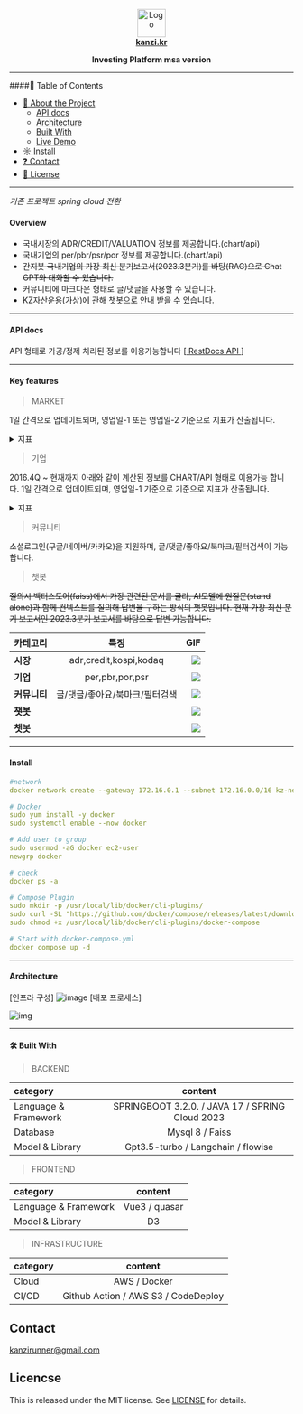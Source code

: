 <!-- PROJECT LOGO -->
<br />
<div align="center">

  <a href="https://kanzi.kr" target="_blank">
    <img src="https://github.com/forthezorba/resume/assets/59009409/1256f0a1-9c9e-4ccc-9eaf-1176f0cc113a" alt="Logo" width="50" height="50">
  </a>
  <div>
      <a href="https://kanzi.kr" target="_blank">
        <b>kanzi.kr</b>
      </a>
  </div>

**Investing Platform msa version**

---

</div>

####📗 Table of Contents

-   [📖 About the Project](#about-project)
    -   [API docs](#docs)
    -   [Architecture](#architecture)
    -   [Built With](#built-with)
    -   [Live Demo](#live-demo)
-   [☼ Install](#install)
-   [❓ Contact](#contact)
-   [📝 License](#license)

---

_기존 프로젝트 spring cloud 전환_

<!-- ABOUT THE PROJECT -->

#### Overview <a name="about-project"></a>

-   국내시장의 ADR/CREDIT/VALUATION 정보를 제공합니다.(chart/api)
-   국내기업의 per/pbr/psr/por 정보를 제공합니다.(chart/api)
-   ~~간지봇 국내기업의 가장 최신 분기보고서(2023.3분기)를 바탕(RAG)으로 Chat GPT와 대화할 수 있습니다.~~
-   커뮤니티에 마크다운 형태로 글/댓글을 사용할 수 있습니다.
-   KZ자산운용(가상)에 관해 챗봇으로 안내 받을 수 있습니다.

---

#### API docs <a name="docs"></a>

API 형태로 가공/정제 처리된 정보를 이용가능합니다 [<a href="https://kanzi.kr/docs/index.html" target="_blank"> RestDocs API </a>]

---

#### Key features <a name="features"></a>

> MARKET

1일 간격으로 업데이트되며, 영업일-1 또는 영업일-2 기준으로 지표가 산출됩니다.

<details>
    <summary>지표</summary>
    <ul>
        <li>ADR : 20일간 누적 상승종목수/하락종목수</li>
        <li>CREDIT: 금융투자협회의 신용잔고 정보</li>
        <li>KOSPI/KODAQ: 한국거래소 코스피/코스닥 PER/PBR/DY 정보</li>
    </ul>
</details>
<p>

> 기업

2016.4Q ~ 현재까지 아래와 같이 계산된 정보를 CHART/API 형태로 이용가능 합니다.
1일 간격으로 업데이트되며, 영업일-1 기준으로 기준으로 지표가 산출됩니다.

<details>
    <summary>지표</summary>
    <ul>
        <li>per/eps : 주당가격(price) 을 eps(주당순이익) 으로 나눈 값. 또는 기업 시가총액/한해순이익</li>
        <li>pbr/bps: 주당가격(price)을 bps(주당순자산) 으로 나눈 값. 또는 기업 시가총액/순자산</li>
        <li>por/ops: 주당가격(price)을 ops(주당영업이익) 으로 나눈 값. 또는 기업 시가총액/영업이익</li>
        <li>psr/sps: 주당가격(price)을 sps(주당매출액) 으로 나눈 값. 또는 기업 시가총액/매출액</li>
    </ul>
</details>
<p>

> 커뮤니티

소셜로그인(구글/네이버/카카오)을 지원하며, 글/댓글/좋아요/북마크/필터검색이 가능합니다.

> 챗봇

~~질의시 벡터스토어(faiss)에서 가장 관련된 문서를 골라, AI모델에 원질문(stand alone)과 함께 컨텍스트를 질의해 답변을 구하는 방식의 챗봇입니다.
현재 가장 최신 분기 보고서인 2023.3분기 보고서를 바탕으로 답변 가능합니다.~~

| 카테고리     |              특징              |                                                                                                          GIF |
| :----------- | :----------------------------: | -----------------------------------------------------------------------------------------------------------: |
| **시장**     |     adr,credit,kospi,kodaq     |      <img src="https://github.com/forthezorba/resume/assets/59009409/2d40dd74-80d2-48d8-b8d8-f11d1a59b5d2" > |
| **기업**     |        per,pbr,por,psr         |      <img src="https://github.com/forthezorba/resume/assets/59009409/55ebed39-e324-4368-9b82-c43f58163539" > |
| **커뮤니티** | 글/댓글/좋아요/북마크/필터검색 |      <img src="https://github.com/forthezorba/resume/assets/59009409/088b6cca-c3bd-4baf-a4e1-1fbc689df95d" > |
| **~~챗봇~~** |                                |      <img src="https://github.com/forthezorba/resume/assets/59009409/b57ae49f-1fb6-4b06-bac1-0cc6ba6f6183" > |
| **챗봇**     |                                | <img src="https://github.com/forthezorba/boiler_plate/assets/59009409/283d02cf-e034-466f-8942-361efa85e52b"> |

---

#### Install <a name="install"></a>

```yml
#network
docker network create --gateway 172.16.0.1 --subnet 172.16.0.0/16 kz-network

# Docker
sudo yum install -y docker
sudo systemctl enable --now docker

# Add user to group
sudo usermod -aG docker ec2-user
newgrp docker

# check
docker ps -a

# Compose Plugin
sudo mkdir -p /usr/local/lib/docker/cli-plugins/
sudo curl -SL "https://github.com/docker/compose/releases/latest/download/docker-compose-linux-$(uname -m)" -o /usr/local/lib/docker/cli-plugins/docker-compose
sudo chmod +x /usr/local/lib/docker/cli-plugins/docker-compose

# Start with docker-compose.yml
docker compose up -d
```

---

#### Architecture <a name="architecture"></a>

[인프라 구성]
![image](https://github.com/forthezorba/resume/assets/59009409/fa42acaf-11a4-4029-9b9a-dc93beb9d111)
[배포 프로세스]

![img](https://github.com/forthezorba/resume/assets/59009409/5e6d9dad-ca49-4c3a-87e9-2665fcb6c130)

---

#### 🛠 Built With <a name="built-with"></a>

> BACKEND

| category             |                     content                     |
| :------------------- | :---------------------------------------------: |
| Language & Framework | SPRINGBOOT 3.2.0. / JAVA 17 / SPRING Cloud 2023 |
| Database             |                 Mysql 8 / Faiss                 |
| Model & Library      |       Gpt3.5-turbo / Langchain / flowise        |

> FRONTEND

| category             |    content    |
| :------------------- | :-----------: |
| Language & Framework | Vue3 / quasar |
| Model & Library      |      D3       |

> INFRASTRUCTURE

| category |               content               |
| :------- | :---------------------------------: |
| Cloud    |            AWS / Docker             |
| CI/CD    | Github Action / AWS S3 / CodeDeploy |

## Contact <a name="contact"></a>

kanzirunner@gmail.com

## Licencse <a name="license"></a>

This is released under the MIT license. See [LICENSE](https://choosealicense.com/licenses/mit/) for details.
